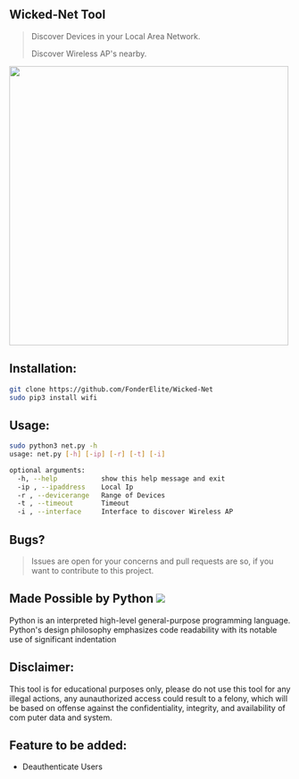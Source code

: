 ## Wicked-Net Tool
> Discover Devices in your Local Area Network.
>
> Discover Wireless AP's nearby.
<img src="https://img.wonderhowto.com/img/33/51/63658241268910/0/hack-wi-fi-stealing-wi-fi-passwords-with-evil-twin-attack.1280x600.jpg" width=500px>

## Installation:
```bash
git clone https://github.com/FonderElite/Wicked-Net
sudo pip3 install wifi
```
## Usage:
```bash
sudo python3 net.py -h                                 
usage: net.py [-h] [-ip] [-r] [-t] [-i]

optional arguments:
  -h, --help           show this help message and exit
  -ip , --ipaddress    Local Ip
  -r , --devicerange   Range of Devices
  -t , --timeout       Timeout
  -i , --interface     Interface to discover Wireless AP

```
## Bugs?
>Issues are open for your concerns and pull requests are so, if you want to contribute to this project.

## Made Possible by Python <img src="https://camo.githubusercontent.com/24303cd2424a9a9c092cb6f3108ae66c45d827c3bb8cac57c93c1831c058e43f/68747470733a2f2f696d672e69636f6e73382e636f6d2f636f6c6f722f34382f3030303030302f707974686f6e2e706e67">
<p>Python is an interpreted high-level general-purpose programming language. Python's design philosophy emphasizes code readability with its notable use of significant indentation</p>

## Disclaimer:
This tool is for educational purposes only, please do not use this tool for any illegal actions, any aunauthorized access could result to a felony, which will be based on offense against the confidentiality, integrity, and availability of com puter data and system.

## Feature to be added:
- Deauthenticate Users



